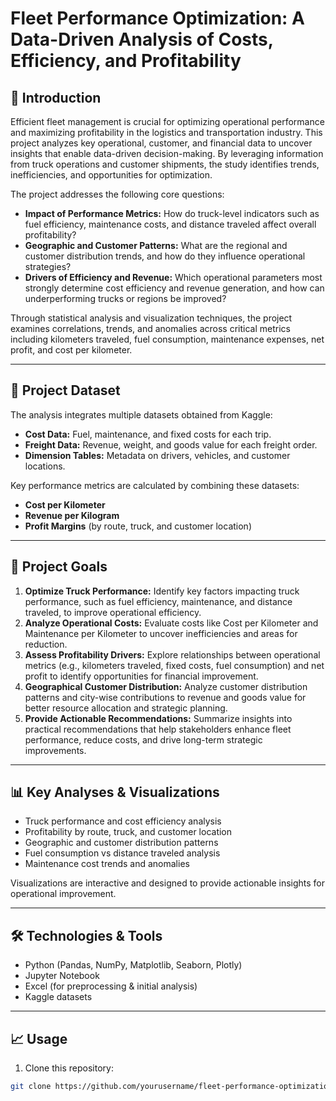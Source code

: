# Fleet Performance Optimization: A Data-Driven Analysis of Costs, Efficiency, and Profitability

## 📖 Introduction
Efficient fleet management is crucial for optimizing operational performance and maximizing profitability in the logistics and transportation industry. This project analyzes key operational, customer, and financial data to uncover insights that enable data-driven decision-making. By leveraging information from truck operations and customer shipments, the study identifies trends, inefficiencies, and opportunities for optimization.

The project addresses the following core questions:

- **Impact of Performance Metrics:** How do truck-level indicators such as fuel efficiency, maintenance costs, and distance traveled affect overall profitability?  
- **Geographic and Customer Patterns:** What are the regional and customer distribution trends, and how do they influence operational strategies?  
- **Drivers of Efficiency and Revenue:** Which operational parameters most strongly determine cost efficiency and revenue generation, and how can underperforming trucks or regions be improved?  

Through statistical analysis and visualization techniques, the project examines correlations, trends, and anomalies across critical metrics including kilometers traveled, fuel consumption, maintenance expenses, net profit, and cost per kilometer.

---

## 📂 Project Dataset
The analysis integrates multiple datasets obtained from Kaggle:

- **Cost Data:** Fuel, maintenance, and fixed costs for each trip.  
- **Freight Data:** Revenue, weight, and goods value for each freight order.  
- **Dimension Tables:** Metadata on drivers, vehicles, and customer locations.  

Key performance metrics are calculated by combining these datasets:

- **Cost per Kilometer**  
- **Revenue per Kilogram**  
- **Profit Margins** (by route, truck, and customer location)  

---

## 🎯 Project Goals
1. **Optimize Truck Performance:** Identify key factors impacting truck performance, such as fuel efficiency, maintenance, and distance traveled, to improve operational efficiency.  
2. **Analyze Operational Costs:** Evaluate costs like Cost per Kilometer and Maintenance per Kilometer to uncover inefficiencies and areas for reduction.  
3. **Assess Profitability Drivers:** Explore relationships between operational metrics (e.g., kilometers traveled, fixed costs, fuel consumption) and net profit to identify opportunities for financial improvement.  
4. **Geographical Customer Distribution:** Analyze customer distribution patterns and city-wise contributions to revenue and goods value for better resource allocation and strategic planning.  
5. **Provide Actionable Recommendations:** Summarize insights into practical recommendations that help stakeholders enhance fleet performance, reduce costs, and drive long-term strategic improvements.  

---

## 📊 Key Analyses & Visualizations
- Truck performance and cost efficiency analysis  
- Profitability by route, truck, and customer location  
- Geographic and customer distribution patterns  
- Fuel consumption vs distance traveled analysis  
- Maintenance cost trends and anomalies  

Visualizations are interactive and designed to provide actionable insights for operational improvement.

---

## 🛠 Technologies & Tools
- Python (Pandas, NumPy, Matplotlib, Seaborn, Plotly)  
- Jupyter Notebook  
- Excel (for preprocessing & initial analysis)  
- Kaggle datasets  

---

## 📈 Usage
1. Clone this repository:  
```bash
git clone https://github.com/yourusername/fleet-performance-optimization.git
